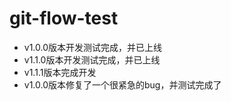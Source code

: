 # git-flow-test
* v1.0.0版本开发测试完成，并已上线
* v1.1.0版本开发测试完成，并已上线
* v1.1.1版本完成开发
* v1.0.0版本修复了一个很紧急的bug，并测试完成了
